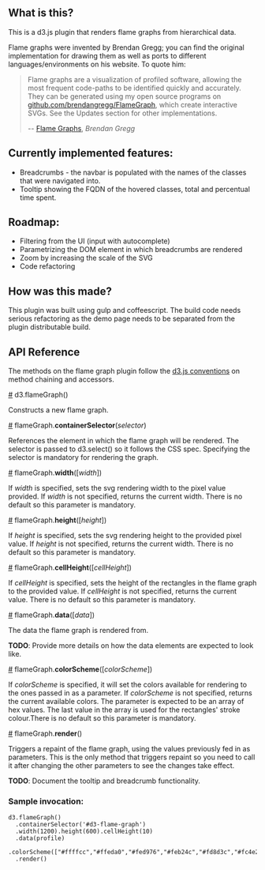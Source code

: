 ## What is this?

This is a d3.js plugin that renders flame graphs from hierarchical data.

Flame graphs were invented by Brendan Gregg; you can find the original implementation for drawing them as well as ports to different languages/environments on his website. To quote him:

> Flame graphs are a visualization of profiled software, allowing the most frequent code-paths to be identified quickly and accurately. They can be generated using my open source programs on [github.com/brendangregg/FlameGraph](http://github.com/brendangregg/FlameGraph), which create interactive SVGs. See the Updates section for other implementations.
>
> -- [Flame Graphs](http://www.brendangregg.com/flamegraphs.html), <cite>Brendan Gregg</cite>

## Currently implemented features:

* Breadcrumbs - the navbar is populated with the names of the classes that were navigated into.
* Tooltip showing the FQDN of the hovered classes, total and percentual time spent.

## Roadmap:

* Filtering from the UI (input with autocomplete)
* Parametrizing the DOM element in which breadcrumbs are rendered
* Zoom by increasing the scale of the SVG
* Code refactoring

## How was this made?

This plugin was built using gulp and coffeescript. The build code needs serious refactoring as the demo page needs to be separated from the plugin distributable build.

## API Reference

The methods on the flame graph plugin follow the [d3.js conventions](http://bost.ocks.org/mike/chart/) on method chaining and accessors.

<a href="#flameGraph">#</a> d3.flameGraph()

Constructs a new flame graph.

<a href="#containerSelector">#</a> flameGraph.__containerSelector__(<i>selector</i>)

References the element in which the flame graph will be rendered. The selector is passed to d3.select() so it follows the CSS spec. Specifying the selector is mandatory for rendering the graph.

<a href="#width">#</a> flameGraph.__width__([_width_])

If _width_ is specified, sets the svg rendering width to the pixel value provided. If _width_ is not specified, returns the current width. There is no default so this parameter is mandatory.

<a href="#height">#</a> flameGraph.__height__([_height_])

If _height_ is specified, sets the svg rendering height to the provided pixel value. If _height_ is not specified, returns the current width. There is no default so this parameter is mandatory.

<a href="#cellHeight">#</a> flameGraph.__cellHeight__([_cellHeight_])

If _cellHeight_ is specified, sets the height of the rectangles in the flame graph to the provided value. If _cellHeight_ is not specified, returns the current value. There is no default so this parameter is mandatory.

<a href="#data">#</a> flameGraph.__data__([_data_])

The data the flame graph is rendered from.

__TODO__: Provide more details on how the data elements are expected to look like.

<a href="#colorScheme">#</a> flameGraph.__colorScheme__([_colorScheme_])

If _colorScheme_ is specified, it will set the colors available for rendering to the ones passed in as a parameter. If _colorScheme_ is not specified, returns the current available colors. The parameter is expected to be an array of hex values. The last value in the array is used for the rectangles' stroke colour.There is no default so this parameter is mandatory.

<a href="#render">#</a> flameGraph.__render__()

Triggers a repaint of the flame graph, using the values previously fed in as parameters. This is the only method that triggers repaint so you need to call it after changing the other parameters to see the changes take effect.

__TODO__: Document the tooltip and breadcrumb functionality.

### Sample invocation:

```
d3.flameGraph()
  .containerSelector('#d3-flame-graph')
  .width(1200).height(600).cellHeight(10)
  .data(profile)
  .colorScheme(["#ffffcc","#ffeda0","#fed976","#feb24c","#fd8d3c","#fc4e2a","#e31a1c","#bd0026"])
  .render()
```